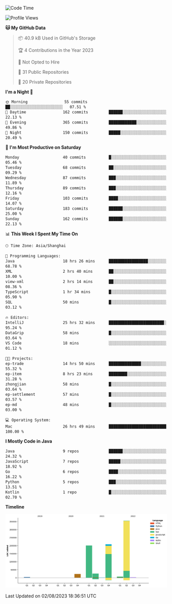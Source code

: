 <!--START_SECTION:waka-->
![Code Time](http://img.shields.io/badge/Code%20Time-1%2C989%20hrs%2014%20mins-blue)

![Profile Views](http://img.shields.io/badge/Profile%20Views-0-blue)

**🐱 My GitHub Data** 

> 📦 40.9 kB Used in GitHub's Storage 
 > 
> 🏆 4 Contributions in the Year 2023
 > 
> 🚫 Not Opted to Hire
 > 
> 📜 31 Public Repositories 
 > 
> 🔑 20 Private Repositories 
 > 
**I'm a Night 🦉** 

```text
🌞 Morning                55 commits          ██░░░░░░░░░░░░░░░░░░░░░░░   07.51 % 
🌆 Daytime                162 commits         ██████░░░░░░░░░░░░░░░░░░░   22.13 % 
🌃 Evening                365 commits         ████████████░░░░░░░░░░░░░   49.86 % 
🌙 Night                  150 commits         █████░░░░░░░░░░░░░░░░░░░░   20.49 % 
```
📅 **I'm Most Productive on Saturday** 

```text
Monday                   40 commits          █░░░░░░░░░░░░░░░░░░░░░░░░   05.46 % 
Tuesday                  68 commits          ██░░░░░░░░░░░░░░░░░░░░░░░   09.29 % 
Wednesday                87 commits          ███░░░░░░░░░░░░░░░░░░░░░░   11.89 % 
Thursday                 89 commits          ███░░░░░░░░░░░░░░░░░░░░░░   12.16 % 
Friday                   103 commits         ████░░░░░░░░░░░░░░░░░░░░░   14.07 % 
Saturday                 183 commits         ██████░░░░░░░░░░░░░░░░░░░   25.00 % 
Sunday                   162 commits         ██████░░░░░░░░░░░░░░░░░░░   22.13 % 
```


📊 **This Week I Spent My Time On** 

```text
🕑︎ Time Zone: Asia/Shanghai

💬 Programming Languages: 
Java                     18 hrs 26 mins      █████████████████░░░░░░░░   68.78 % 
XML                      2 hrs 40 mins       ██░░░░░░░░░░░░░░░░░░░░░░░   10.00 % 
view-xml                 2 hrs 14 mins       ██░░░░░░░░░░░░░░░░░░░░░░░   08.36 % 
TypeScript               1 hr 34 mins        █░░░░░░░░░░░░░░░░░░░░░░░░   05.90 % 
SQL                      50 mins             █░░░░░░░░░░░░░░░░░░░░░░░░   03.12 % 

🔥 Editors: 
IntelliJ                 25 hrs 32 mins      ████████████████████████░   95.24 % 
DataGrip                 58 mins             █░░░░░░░░░░░░░░░░░░░░░░░░   03.64 % 
VS Code                  18 mins             ░░░░░░░░░░░░░░░░░░░░░░░░░   01.12 % 

🐱‍💻 Projects: 
ep-trade                 14 hrs 50 mins      ██████████████░░░░░░░░░░░   55.32 % 
ep-item                  8 hrs 23 mins       ████████░░░░░░░░░░░░░░░░░   31.28 % 
zhongjian                58 mins             █░░░░░░░░░░░░░░░░░░░░░░░░   03.64 % 
ep-settlement            57 mins             █░░░░░░░░░░░░░░░░░░░░░░░░   03.57 % 
ep-md                    48 mins             █░░░░░░░░░░░░░░░░░░░░░░░░   03.00 % 

💻 Operating System: 
Mac                      26 hrs 49 mins      █████████████████████████   100.00 % 
```

**I Mostly Code in Java** 

```text
Java                     9 repos             ██████░░░░░░░░░░░░░░░░░░░   24.32 % 
JavaScript               7 repos             █████░░░░░░░░░░░░░░░░░░░░   18.92 % 
Go                       6 repos             ████░░░░░░░░░░░░░░░░░░░░░   16.22 % 
Python                   5 repos             ███░░░░░░░░░░░░░░░░░░░░░░   13.51 % 
Kotlin                   1 repo              █░░░░░░░░░░░░░░░░░░░░░░░░   02.70 % 
```



**Timeline**

![Lines of Code chart](https://raw.githubusercontent.com/youtiaoguagua/youtiaoguagua/master/assets/bar_graph.png)


 Last Updated on 02/08/2023 18:36:51 UTC
<!--END_SECTION:waka-->